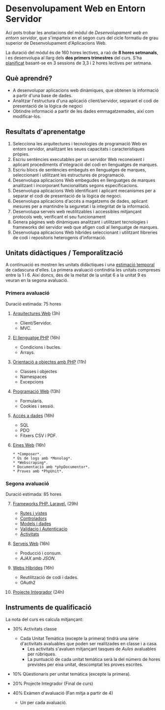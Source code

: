 # Desenvolupament Web en Entorn Servidor

Ací pots trobar les anotacions del mòdul de *Desenvolupament web en entorn servidor*, que s'imparteix en el segon curs del cicle formatiu de grau superior de Desenvolupament d'Aplicacions Web.

La duració del mòdul és de 160 hores lectives, a raó de **8 hores setmanals**, i es desenvolupa al llarg dels **dos primers trimestres** del curs. S'ha [planificat](planning.md) basant-se en 3 sessions de 3,3 i 2 hores lectives per setmana.

## Què aprendré?

* A desenvolupar aplicacions web dinàmiques, que obtenen la informació a partir d'una base de dades.
* Analitzar l'estructura d'una aplicació client/servidor, separant el codi de presentació de la lògica de negoci
* Obtindre informació a partir de les dades emmagatzemades, així com modificar-los.

## Resultats d'aprenentatge

1. Selecciona les arquitectures i tecnologies de programació Web en entorn servidor, analitzant les seues capacitats i característiques pròpies.
2. Escriu sentències executables per un servidor Web reconeixent i aplicant procediments d'integració del codi en llenguatges de marques.
3. Escriu blocs de sentències embeguts en llenguatges de marques, seleccionant i utilitzant les estructures de programació.
4. Desenvolupa aplicacions Web embegudes en llenguatges de marques analitzant i incorporant funcionalitats segons especificacions.
5. Desenvolupa aplicacions Web identificant i aplicant mecanismes per a separar el codi de presentació de la lògica de negoci.
6. Desenvolupa aplicacions d'accés a magatzems de dades, aplicant mesures per a mantindre la seguretat i la integritat de la informació.
7. Desenvolupa serveis web reutilitzables i accessibles mitjançant protocols web, verificant el seu funcionament
8. Genera pàgines web dinàmiques analitzant i utilitzant tecnologies i frameworks del servidor web que afigen codi al llenguatge de marques.
9. Desenvolupa aplicacions Web híbrides seleccionant i utilitzant llibreries de codi i repositoris heterogenis d'informació.

## Unitats didàctiques / Temporalització

A continuació es mostren les unitats didàctiques i una [estimació temporal](planning.md) de cadascuna d'elles.
La primera avaluació contindria les unitats compreses entre la 1 i 6. Així doncs, des de la meitat de la unitat 6 a la unitat 9 es veuran en la segona avaluació.


### Primera avaluació

Duració estimada: 75 hores

1. [Arquitectures Web](01arquitecturas.md) (3h)

     * Client/Servidor. 
     * MVC.

2. [El llenguatge PHP](02php.md) (16h)
   
     * Condicions i bucles.
     * Arrays.

3. [Orientació a objectes amb PHP](03phpoo.md) (11h)

     * Classes i objectes 
     * Namespaces
     * Excepcions
   
4. [Programació Web](04web.md) (13h)

     * Formularis.
     * Cookies i sessió.

5. [Accés a dades](05accesoDatos.md) (16h)

     * SQL
     * PDO
     * Fitxers CSV i PDF.

6. [Eines Web](06herramientas.md) (16h)

       * *Composer*.
       * Ús de logs amb *Monolog*.
       * *Webscraping*.
       * Documentació amb *phpDocumentor*.
       * Proves amb *PhpUnit*.

### Segona avaluació

Duració estimada: 85 hores


   
7. [Frameworks PHP. Laravel.](07frameworks.md) (29h)
   
     * [Rutes i vistes](07laravelRutesVistes.md)
     * [Controladors](07laravelControladors.md)
     * [Models i dades](07laravelModelsDades.md)
     * [Validacio i Autenticacio](07laravelValidacioAutenticacio.md)
     * [Activitats](07laravelBatoiBook.md)
     

8. [Serveis Web](08laravelRestFull.md) (16h)

    * Producció i consum.
    * *AJAX* amb *JSON*.
   
9. [Webs Híbrides](09mashup.md) (16h)

    * Reutilització de codi i dades.
    * OAuth2
   
10. [Projecte Integrador](09mailLaravel.md) (24h)



## Instruments de qualificació

La nota del curs es calcula mitjançant:

  * 30% Activitats classe
    * Cada Unitat Temàtica (excepte la primera) tindrà una sèrie d'activitats avaluables que poden ser realitzades en classe i a casa. 
      * Les activitats s'avaluen mitjançant tasques de *Aules* avaluables per rúbriques.
      * La puntuació de cada unitat temàtica serà la del número de hores previstes per eixa unitat, descomptat les proves escrites.
  * 10% Qüestionaris per unitat temàtica (excepte la primera).
  * 20% Projecte Integrador (Final de curs)

  * 40% Exàmen d'avaluació (Fan mitja a partir de 4)
     * Un per cada avaluació.

